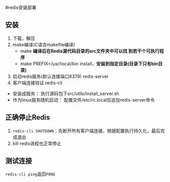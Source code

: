 #redis安装部署

安装
----
1. 下载，解压
2. make编译(C语言makefile编译)
    * make **编译后在Redis源代码目录的src文件夹中可以找
到若干个可执行程序**
    * make PREFIX=/usr/local/bin install，**安装到指定目录(目录下只有bin目录)**
3. 启动redis服务(默认连接端口6379)
    redis-server
4. 客户端连接验证
    redis-cli

* 安装成服务：
    执行源码包下src/utils/install_server.sh
* 作为linux服务随机启动：
    配置文件/etc/rc.local后追加redis-server命令  

正确停止Redis
--------
1. `redis-cli SHUTDOWN`：先断开所有客户端连接，根据配置执行持久化，最后完成退出
2. kill redis进程也正常停止


测试连接
-----
`redis-cli ping`返回`PONG`
